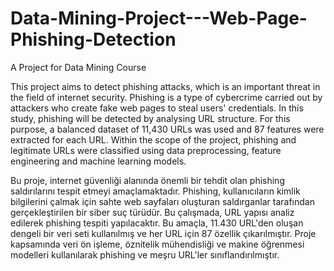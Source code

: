 # Data-Mining-Project---Web-Page-Phishing-Detection
A Project for Data Mining Course

This project aims to detect phishing attacks, which is an important threat in the field of internet security. Phishing is a type of cybercrime carried out by attackers who create fake web pages to steal users' credentials. In this study, phishing will be detected by analysing URL structure. For this purpose, a balanced dataset of 11,430 URLs was used and 87 features were extracted for each URL. Within the scope of the project, phishing and legitimate URLs were classified using data preprocessing, feature engineering and machine learning models.

Bu proje, internet güvenliği alanında önemli bir tehdit olan phishing saldırılarını tespit etmeyi amaçlamaktadır. Phishing, kullanıcıların kimlik bilgilerini çalmak için sahte web sayfaları oluşturan saldırganlar tarafından gerçekleştirilen bir siber suç türüdür. Bu çalışmada, URL yapısı analiz edilerek phishing tespiti yapılacaktır. Bu amaçla, 11.430 URL'den oluşan dengeli bir veri seti kullanılmış ve her URL için 87 özellik çıkarılmıştır. Proje kapsamında veri ön işleme, öznitelik mühendisliği ve makine öğrenmesi modelleri kullanılarak phishing ve meşru URL'ler sınıflandırılmıştır.
